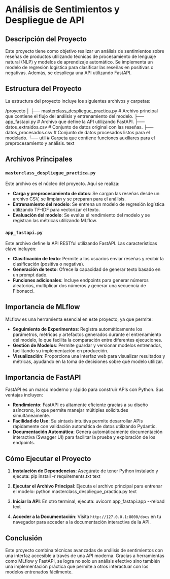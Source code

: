 # Análisis de Sentimientos y Despliegue de API

## Descripción del Proyecto

Este proyecto tiene como objetivo realizar un análisis de sentimientos sobre reseñas de productos utilizando técnicas de procesamiento de lenguaje natural (NLP) y modelos de aprendizaje automático. Se implementa un modelo de regresión logística para clasificar las reseñas en positivas o negativas. Además, se despliega una API utilizando FastAPI.

## Estructura del Proyecto

La estructura del proyecto incluye los siguientes archivos y carpetas:

/proyecto
│
├── masterclass_despliegue_practica.py # Archivo principal que contiene el flujo del análisis y entrenamiento del modelo.
├── app_fastapi.py # Archivo que define la API utilizando FastAPI.
├── datos_extraidos.csv # Conjunto de datos original con las reseñas.
├── datos_procesados.csv # Conjunto de datos procesados listos para el modelado.
└── util # Carpeta que contiene funciones auxiliares para el preprocesamiento y análisis.
text

## Archivos Principales

### `masterclass_despliegue_practica.py`

Este archivo es el núcleo del proyecto. Aquí se realiza:

- **Carga y preprocesamiento de datos**: Se cargan las reseñas desde un archivo CSV, se limpian y se preparan para el análisis.
- **Entrenamiento del modelo**: Se entrena un modelo de regresión logística utilizando TF-IDF para vectorizar el texto.
- **Evaluación del modelo**: Se evalúa el rendimiento del modelo y se registran las métricas utilizando MLflow.

### `app_fastapi.py`

Este archivo define la API RESTful utilizando FastAPI. Las características clave incluyen:

- **Clasificación de texto**: Permite a los usuarios enviar reseñas y recibir la clasificación (positiva o negativa).
- **Generación de texto**: Ofrece la capacidad de generar texto basado en un prompt dado.
- **Funciones adicionales**: Incluye endpoints para generar números aleatorios, multiplicar dos números y generar una secuencia de Fibonacci.

## Importancia de MLflow

MLflow es una herramienta esencial en este proyecto, ya que permite:

- **Seguimiento de Experimentos**: Registra automáticamente los parámetros, métricas y artefactos generados durante el entrenamiento del modelo, lo que facilita la comparación entre diferentes ejecuciones.
- **Gestión de Modelos**: Permite guardar y versionar modelos entrenados, facilitando su implementación en producción.
- **Visualización**: Proporciona una interfaz web para visualizar resultados y métricas, ayudando en la toma de decisiones sobre qué modelo utilizar.

## Importancia de FastAPI

FastAPI es un marco moderno y rápido para construir APIs con Python. Sus ventajas incluyen:

- **Rendimiento**: FastAPI es altamente eficiente gracias a su diseño asíncrono, lo que permite manejar múltiples solicitudes simultáneamente.
- **Facilidad de Uso**: Su sintaxis intuitiva permite desarrollar APIs rápidamente con validación automática de datos utilizando Pydantic.
- **Documentación Automática**: Genera automáticamente documentación interactiva (Swagger UI) para facilitar la prueba y exploración de los endpoints.

## Cómo Ejecutar el Proyecto

1. **Instalación de Dependencias**:
   Asegúrate de tener Python instalado y ejecuta:
pip install -r requirements.txt
text

2. **Ejecutar el Archivo Principal**:
Ejecuta el archivo principal para entrenar el modelo:
python masterclass_despliegue_practica.py
text

3. **Iniciar la API**:
En otro terminal, ejecuta:
uvicorn app_fastapi:app --reload
text

4. **Acceder a la Documentación**:
Visita `http://127.0.0.1:8000/docs` en tu navegador para acceder a la documentación interactiva de la API.

## Conclusión

Este proyecto combina técnicas avanzadas de análisis de sentimientos con una interfaz accesible a través de una API moderna. Gracias a herramientas como MLflow y FastAPI, se logra no solo un análisis efectivo sino también una implementación práctica que permite a otros interactuar con los modelos entrenados fácilmente.

